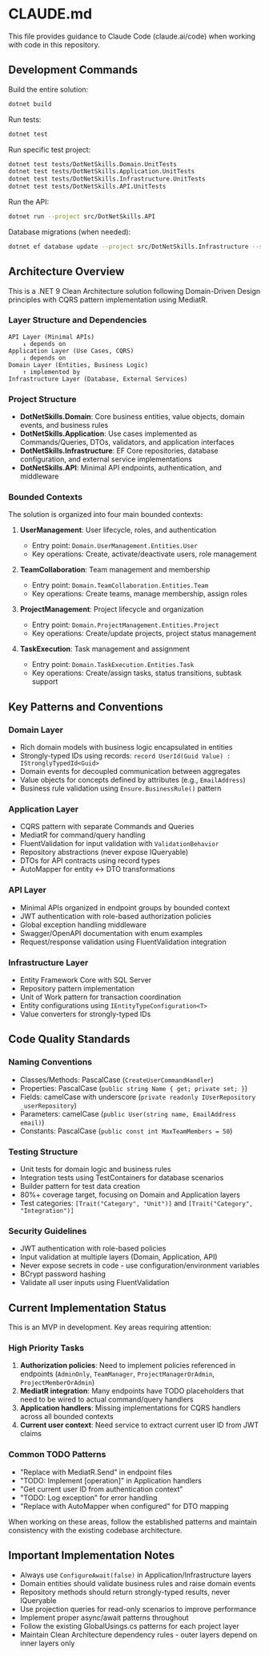 # CLAUDE.md

This file provides guidance to Claude Code (claude.ai/code) when working with code in this repository.

## Development Commands

Build the entire solution:
```bash
dotnet build
```

Run tests:
```bash
dotnet test
```

Run specific test project:
```bash
dotnet test tests/DotNetSkills.Domain.UnitTests
dotnet test tests/DotNetSkills.Application.UnitTests
dotnet test tests/DotNetSkills.Infrastructure.UnitTests
dotnet test tests/DotNetSkills.API.UnitTests
```

Run the API:
```bash
dotnet run --project src/DotNetSkills.API
```

Database migrations (when needed):
```bash
dotnet ef database update --project src/DotNetSkills.Infrastructure --startup-project src/DotNetSkills.API
```

## Architecture Overview

This is a .NET 9 Clean Architecture solution following Domain-Driven Design principles with CQRS pattern implementation using MediatR.

### Layer Structure and Dependencies
```
API Layer (Minimal APIs)
    ↓ depends on
Application Layer (Use Cases, CQRS)
    ↓ depends on  
Domain Layer (Entities, Business Logic)
    ↑ implemented by
Infrastructure Layer (Database, External Services)
```

### Project Structure
- **DotNetSkills.Domain**: Core business entities, value objects, domain events, and business rules
- **DotNetSkills.Application**: Use cases implemented as Commands/Queries, DTOs, validators, and application interfaces
- **DotNetSkills.Infrastructure**: EF Core repositories, database configuration, and external service implementations
- **DotNetSkills.API**: Minimal API endpoints, authentication, and middleware

### Bounded Contexts
The solution is organized into four main bounded contexts:

1. **UserManagement**: User lifecycle, roles, and authentication
   - Entry point: `Domain.UserManagement.Entities.User`
   - Key operations: Create, activate/deactivate users, role management

2. **TeamCollaboration**: Team management and membership
   - Entry point: `Domain.TeamCollaboration.Entities.Team`  
   - Key operations: Create teams, manage membership, assign roles

3. **ProjectManagement**: Project lifecycle and organization
   - Entry point: `Domain.ProjectManagement.Entities.Project`
   - Key operations: Create/update projects, project status management

4. **TaskExecution**: Task management and assignment
   - Entry point: `Domain.TaskExecution.Entities.Task`
   - Key operations: Create/assign tasks, status transitions, subtask support

## Key Patterns and Conventions

### Domain Layer
- Rich domain models with business logic encapsulated in entities
- Strongly-typed IDs using records: `record UserId(Guid Value) : IStronglyTypedId<Guid>`
- Domain events for decoupled communication between aggregates
- Value objects for concepts defined by attributes (e.g., `EmailAddress`)
- Business rule validation using `Ensure.BusinessRule()` pattern

### Application Layer
- CQRS pattern with separate Commands and Queries
- MediatR for command/query handling
- FluentValidation for input validation with `ValidationBehavior`
- Repository abstractions (never expose IQueryable)
- DTOs for API contracts using record types
- AutoMapper for entity ↔ DTO transformations

### API Layer
- Minimal APIs organized in endpoint groups by bounded context
- JWT authentication with role-based authorization policies
- Global exception handling middleware
- Swagger/OpenAPI documentation with enum examples
- Request/response validation using FluentValidation integration

### Infrastructure Layer
- Entity Framework Core with SQL Server
- Repository pattern implementation
- Unit of Work pattern for transaction coordination
- Entity configurations using `IEntityTypeConfiguration<T>`
- Value converters for strongly-typed IDs

## Code Quality Standards

### Naming Conventions
- Classes/Methods: PascalCase (`CreateUserCommandHandler`)
- Properties: PascalCase (`public string Name { get; private set; }`)
- Fields: camelCase with underscore (`private readonly IUserRepository _userRepository`)
- Parameters: camelCase (`public User(string name, EmailAddress email)`)
- Constants: PascalCase (`public const int MaxTeamMembers = 50`)

### Testing Structure
- Unit tests for domain logic and business rules
- Integration tests using TestContainers for database scenarios
- Builder pattern for test data creation
- 80%+ coverage target, focusing on Domain and Application layers
- Test categories: `[Trait("Category", "Unit")]` and `[Trait("Category", "Integration")]`

### Security Guidelines
- JWT authentication with role-based policies
- Input validation at multiple layers (Domain, Application, API)
- Never expose secrets in code - use configuration/environment variables
- BCrypt password hashing
- Validate all user inputs using FluentValidation

## Current Implementation Status

This is an MVP in development. Key areas requiring attention:

### High Priority Tasks
1. **Authorization policies**: Need to implement policies referenced in endpoints (`AdminOnly`, `TeamManager`, `ProjectManagerOrAdmin`, `ProjectMemberOrAdmin`)
2. **MediatR integration**: Many endpoints have TODO placeholders that need to be wired to actual command/query handlers
3. **Application handlers**: Missing implementations for CQRS handlers across all bounded contexts
4. **Current user context**: Need service to extract current user ID from JWT claims

### Common TODO Patterns
- "Replace with MediatR.Send" in endpoint files
- "TODO: Implement [operation]" in Application handlers
- "Get current user ID from authentication context" 
- "TODO: Log exception" for error handling
- "Replace with AutoMapper when configured" for DTO mapping

When working on these areas, follow the established patterns and maintain consistency with the existing codebase architecture.

## Important Implementation Notes

- Always use `ConfigureAwait(false)` in Application/Infrastructure layers
- Domain entities should validate business rules and raise domain events
- Repository methods should return strongly-typed results, never IQueryable
- Use projection queries for read-only scenarios to improve performance
- Implement proper async/await patterns throughout
- Follow the existing GlobalUsings.cs patterns for each project layer
- Maintain Clean Architecture dependency rules - outer layers depend on inner layers only